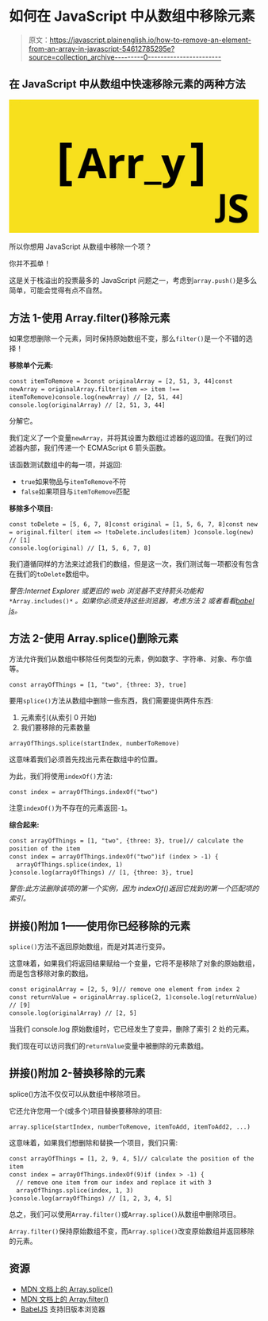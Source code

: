 # 如何在 JavaScript 中从数组中移除元素

> 原文：<https://javascript.plainenglish.io/how-to-remove-an-element-from-an-array-in-javascript-54612785295e?source=collection_archive---------0----------------------->

## 在 JavaScript 中从数组中快速移除元素的两种方法

![](img/9fed30a55ae6c817f8a343bfcfec3c66.png)

所以你想用 JavaScript 从数组中移除一个项？

你并不孤单！

这是关于栈溢出的投票最多的 JavaScript 问题之一，考虑到`array.push()`是多么简单，可能会觉得有点不自然。

## 方法 1-使用 Array.filter()移除元素

如果您想删除一个元素，同时保持原始数组不变，那么`filter()`是一个不错的选择！

**移除单个元素:**

```
const itemToRemove = 3const originalArray = [2, 51, 3, 44]const newArray = originalArray.filter(item => item !== itemToRemove)console.log(newArray) // [2, 51, 44]
console.log(originalArray) // [2, 51, 3, 44]
```

分解它。

我们定义了一个变量`newArray`，并将其设置为数组过滤器的返回值。在我们的过滤器内部，我们传递一个 ECMAScript 6 箭头函数。

该函数测试数组中的每一项，并返回:

*   `true`如果物品与`itemToRemove`不符
*   `false`如果项目与`itemToRemove`匹配

**移除多个项目:**

```
const toDelete = [5, 6, 7, 8]const original = [1, 5, 6, 7, 8]const new = original.filter( item => !toDelete.includes(item) )console.log(new) // [1]
console.log(original) // [1, 5, 6, 7, 8]
```

我们遵循同样的方法来过滤我们的数组，但是这一次，我们测试每一项都没有包含在我们的`toDelete`数组中。

*警告:Internet Explorer 或更旧的 web 浏览器不支持箭头功能和* `*Array.includes()*` *。如果你必须支持这些浏览器，考虑方法 2 或者看看*[*babel js*](https://babeljs.io/)*。*

## 方法 2-使用 Array.splice()删除元素

方法允许我们从数组中移除任何类型的元素，例如数字、字符串、对象、布尔值等。

```
const arrayOfThings = [1, "two", {three: 3}, true]
```

要用`splice()`方法从数组中删除一些东西，我们需要提供两件东西:

1.  元素索引(从索引 0 开始)
2.  我们要移除的元素数量

```
arrayOfThings.splice(startIndex, numberToRemove)
```

这意味着我们必须首先找出元素在数组中的位置。

为此，我们将使用`indexOf()`方法:

```
const index = arrayOfThings.indexOf("two")
```

注意`indexOf()`为不存在的元素返回`-1`。

**综合起来:**

```
const arrayOfThings = [1, "two", {three: 3}, true]// calculate the position of the item
const index = arrayOfThings.indexOf("two")if (index > -1) {
  arrayOfThings.splice(index, 1)
}console.log(arrayOfThings) // [1, {three: 3}, true]
```

*警告:此方法删除该项的第一个实例，因为 indexOf()返回它找到的第一个匹配项的索引。*

## **拼接()附加 1——使用你已经移除的元素**

`splice()`方法不返回原始数组，而是对其进行变异。

这意味着，如果我们将返回结果赋给一个变量，它将不是移除了对象的原始数组，而是包含移除对象的数组。

```
const originalArray = [2, 5, 9]// remove one element from index 2
const returnValue = originalArray.splice(2, 1)console.log(returnValue) // [9]
console.log(originalArray) // [2, 5]
```

当我们 console.log 原始数组时，它已经发生了变异，删除了索引 2 处的元素。

我们现在可以访问我们的`returnValue`变量中被删除的元素数组。

## 拼接()附加 2-替换移除的元素

splice()方法不仅仅可以从数组中移除项目。

它还允许您用一个(或多个)项目替换要移除的项目:

```
array.splice(startIndex, numberToRemove, itemToAdd, itemToAdd2, ...)
```

这意味着，如果我们想删除和替换一个项目，我们只需:

```
const arrayOfThings = [1, 2, 9, 4, 5]// calculate the position of the item
const index = arrayOfThings.indexOf(9)if (index > -1) {
  // remove one item from our index and replace it with 3
  arrayOfThings.splice(index, 1, 3)
}console.log(arrayOfThings) // [1, 2, 3, 4, 5]
```

总之，我们可以使用`Array.filter()`或`Array.splice()`从数组中删除项目。

`Array.filter()`保持原始数组不变，而`Array.splice()`改变原始数组并返回移除的元素。

## 资源

*   [MDN 文档上的 Array.splice()](https://developer.mozilla.org/en-US/docs/Web/JavaScript/Reference/Global_Objects/Array/splice)
*   [MDN 文档上的 Array.filter()](https://developer.mozilla.org/en-US/docs/Web/JavaScript/Reference/Global_Objects/Array/filter)
*   [BabelJS](https://babeljs.io/) 支持旧版本浏览器